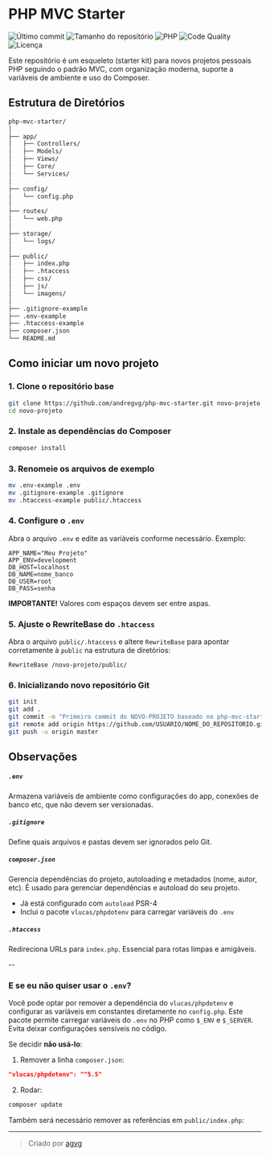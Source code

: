# PHP MVC Starter

![Último commit](https://img.shields.io/github/last-commit/andregvg/php-mvc-starter?label=último%20commit)
![Tamanho do repositório](https://img.shields.io/github/repo-size/andregvg/php-mvc-starter)
![PHP](https://img.shields.io/badge/PHP-%5E8.0-blue)
![Code Quality](https://img.shields.io/badge/qualidade--do--código-A-brightgreen)
![Licença](https://img.shields.io/github/license/andregvg/php-mvc-starter)

Este repositório é um esqueleto (starter kit) para novos projetos pessoais PHP seguindo o padrão MVC, com organização moderna, suporte a variáveis de ambiente e uso do Composer.


## Estrutura de Diretórios

```bash
php-mvc-starter/
│
├── app/
│   ├── Controllers/
│   ├── Models/
│   ├── Views/
│   ├── Core/
│   └── Services/
│
├── config/
│   └── config.php
│
├── routes/
│   └── web.php
│
├── storage/
│   └── logs/
│
├── public/
│   ├── index.php
│   ├── .htaccess
│   ├── css/
│   ├── js/
│   └── imagens/
│
├── .gitignore-example
├── .env-example
├── .htaccess-example
├── composer.json
└── README.md
```

## Como iniciar um novo projeto

### 1. Clone o repositório base

```bash
git clone https://github.com/andregvg/php-mvc-starter.git novo-projeto
cd novo-projeto
```

### 2. Instale as dependências do Composer

```bash
composer install
```

### 3. Renomeie os arquivos de exemplo

```bash
mv .env-example .env
mv .gitignore-example .gitignore
mv .htaccess-example public/.htaccess
```

### 4. Configure o `.env`

Abra o arquivo `.env` e edite as variáveis conforme necessário. Exemplo:

```
APP_NAME="Meu Projeto"
APP_ENV=development
DB_HOST=localhost
DB_NAME=nome_banco
DB_USER=root
DB_PASS=senha
```
**IMPORTANTE!** Valores com espaços devem ser entre aspas.

### 5. Ajuste o RewriteBase do `.htaccess`

Abra o arquivo `public/.htaccess` e altere `RewriteBase` para apontar corretamente à `public` na estrutura de diretórios:

```apacheconf
RewriteBase /novo-projeto/public/
```

### 6. Inicializando novo repositório Git

```bash
git init
git add .
git commit -m "Primeiro commit do NOVO-PROJETO baseado no php-mvc-starter"
git remote add origin https://github.com/USUARIO/NOME_DO_REPOSITORIO.git
git push -u origin master
```

##  Observações

##### `.env`
Armazena variáveis de ambiente como configurações do app, conexões de banco etc, que não devem ser versionadas.

##### `.gitignore`
Define quais arquivos e pastas devem ser ignorados pelo Git.

##### `composer.json`
Gerencia dependências do projeto, autoloading e metadados (nome, autor, etc).
É usado para gerenciar dependências e autoload do seu projeto.

- Já está configurado com `autoload` PSR-4
- Inclui o pacote `vlucas/phpdotenv` para carregar variáveis do `.env`

##### `.htaccess`
Redireciona URLs para `index.php`. Essencial para rotas limpas e amigáveis.

--

### E se eu não quiser usar o `.env`?

Você pode optar por remover a dependência do `vlucas/phpdotenv` e configurar as variáveis em constantes diretamente no `config.php`. Este pacote permite carregar variáveis do `.env` no PHP como `$_ENV` e `$_SERVER`. Evita deixar configurações sensíveis no código.

Se decidir **não usá-lo**:

1. Remover a linha `composer.json`:

```json
"vlucas/phpdotenv": "^5.5"
```

2. Rodar:

```bash
composer update
```
 
 Também será necessário remover as referências em `public/index.php`:

---

> Criado por [agvg](mailto:agvg@gmail.com) 


